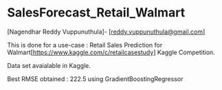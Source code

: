 # SalesForecast_Retail_Walmart
[Nagendhar Reddy Vuppunuthula]- [reddy.vuppunuthula@gmail.com]


This is done for a use-case : Retail Sales Prediction for Walmart[https://www.kaggle.com/c/retailcasestudy] Kaggle Competition.

Data set avaialable in Kaggle.

Best RMSE obtained : 222.5 using GradientBoostingRegressor 
